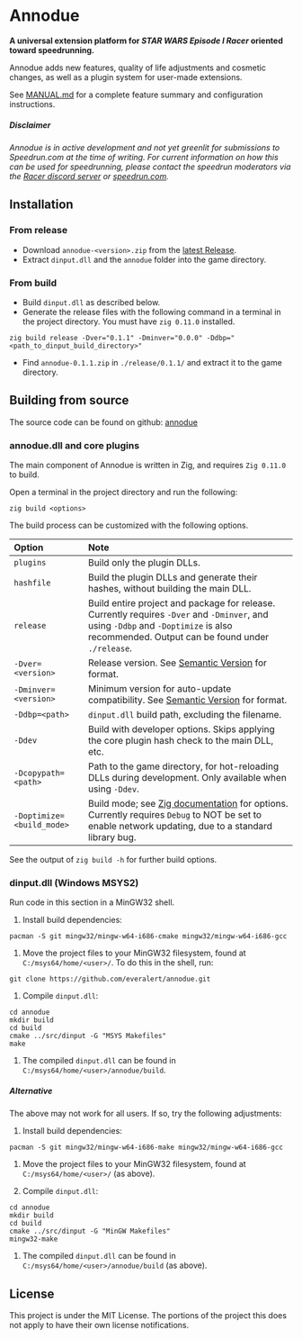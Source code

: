 # Annodue

**A universal extension platform for *STAR WARS Episode I Racer* oriented toward speedrunning.**

Annodue adds new features, quality of life adjustments and cosmetic changes, as well as a plugin system for user-made extensions.

See [MANUAL.md](MANUAL.md) for a complete feature summary and configuration instructions.


##### *Disclaimer*

*Annodue is in active development and not yet greenlit for submissions to Speedrun.com at the time of writing. For current information on how this can be used for speedrunning, please contact the speedrun moderators via the [Racer discord server](https://discord.com/servers/star-wars-episode-i-racer-441839750555369474) or [speedrun.com](https://www.speedrun.com/swe1r).*

## Installation

### From release

- Download `annodue-<version>.zip` from the [latest Release](https://github.com/everalert/annodue/releases/latest).
- Extract `dinput.dll` and the `annodue` folder into the game directory.

### From build

- Build `dinput.dll` as described below.
- Generate the release files with the following command in a terminal in the project directory. You must have `zig 0.11.0` installed.
```zig
zig build release -Dver="0.1.1" -Dminver="0.0.0" -Ddbp="<path_to_dinput_build_directory>"
```
- Find `annodue-0.1.1.zip` in `./release/0.1.1/` and extract it to the game directory.

## Building from source

The source code can be found on github: [annodue](https://github.com/everalert/annodue)

### annodue.dll and core plugins

The main component of Annodue is written in Zig, and requires `Zig 0.11.0` to build.

Open a terminal in the project directory and run the following:
```
zig build <options>
```

The build process can be customized with the following options.

|Option|Note|
|:---|:---|
|`plugins`|Build only the plugin DLLs.
|`hashfile`|Build the plugin DLLs and generate their hashes, without building the main DLL.
|`release`     |Build entire project and package for release. Currently requires `-Dver` and `-Dminver`, and using `-Ddbp` and `-Doptimize` is also recommended. Output can be found under `./release`.
|`-Dver=<version>`|Release version. See [Semantic Version](https://semver.org/) for format.
|`-Dminver=<version>`|Minimum version for auto-update compatibility. See [Semantic Version](https://semver.org/) for format.
|`-Ddbp=<path>`|`dinput.dll` build path, excluding the filename.
|`-Ddev`|Build with developer options. Skips applying the core plugin hash check to the main DLL, etc.
|`-Dcopypath=<path>`|Path to the game directory, for hot-reloading DLLs during development. Only available when using `-Ddev`.
|`-Doptimize=<build_mode>`|Build mode; see [Zig documentation](https://ziglang.org/documentation/0.11.0/#Build-Mode) for options. Currently requires `Debug` to NOT be set to enable network updating, due to a standard library bug.

See the output of `zig build -h` for further build options.


### dinput.dll (Windows MSYS2)

Run code in this section in a MinGW32 shell.

1. Install build dependencies:
```
pacman -S git mingw32/mingw-w64-i686-cmake mingw32/mingw-w64-i686-gcc
```

1. Move the project files to your MinGW32 filesystem, found at `C:/msys64/home/<user>/`. To do this in the shell, run:
```
git clone https://github.com/everalert/annodue.git
```

1. Compile `dinput.dll`:
```
cd annodue
mkdir build
cd build
cmake ../src/dinput -G "MSYS Makefiles"
make
```

1. The compiled `dinput.dll` can be found in `C:/msys64/home/<user>/annodue/build`.

##### Alternative

The above may not work for all users. If so, try the following adjustments:

1. Install build dependencies:
```
pacman -S git mingw32/mingw-w64-i686-make mingw32/mingw-w64-i686-gcc
```

1. Move the project files to your MinGW32 filesystem, found at `C:/msys64/home/<user>/` (as above).

1. Compile `dinput.dll`:
```
cd annodue
mkdir build
cd build
cmake ../src/dinput -G "MinGW Makefiles"
mingw32-make
```

1. The compiled `dinput.dll` can be found in `C:/msys64/home/<user>/annodue/build` (as above).

<!---
### macOS / Linux

It is assumed you have git, cmake and a compatible compiler installed.

```
cd <appdir>
mkdir build
cd build
cmake ..
make
```
-->

## License

This project is under the MIT License. The portions of the project this does not apply to have their own license notifications.
